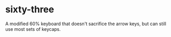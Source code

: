 # sixty-three
A modified 60% keyboard that doesn't sacrifice the arrow keys, but can still use most sets of keycaps.
